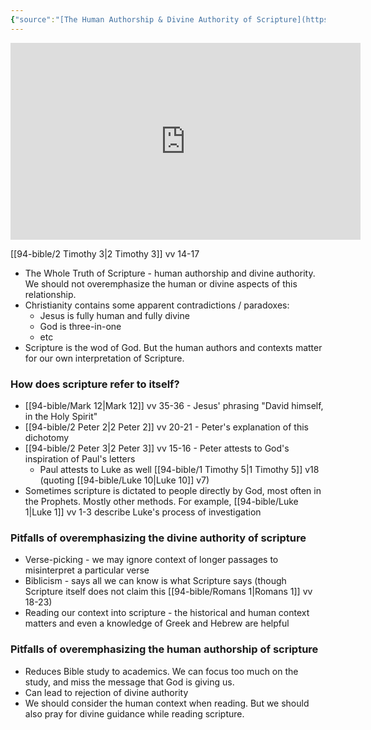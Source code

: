 ```yaml
---
{"source":"[The Human Authorship & Divine Authority of Scripture](https://www.youtube.com/watch?v=2h9dFMEtSDo)","clipped":"2023-10-10","dg-publish":true,"grade":1,"context":"Personal","type":"Resource","status":"Evergreen","topic":["Sermon"],"dateCreated":"2023-10-10","permalink":"/sermons/2023-10-10-the-human-authorship-and-divine-authority-of-scripture/","dgPassFrontmatter":true}
---
```



<iframe width="560" height="315" src="https://www.youtube.com/embed/2h9dFMEtSDo" title="YouTube video player" frameborder="0" allow="accelerometer; autoplay; clipboard-write; encrypted-media; gyroscope; picture-in-picture" allowfullscreen></iframe>

[[94-bible/2 Timothy 3\|2 Timothy 3]] vv 14-17

* The Whole Truth of Scripture - human authorship and divine authority. We should not overemphasize the human or divine aspects of this relationship.
* Christianity contains some apparent contradictions / paradoxes:
	* Jesus is fully human and fully divine
	* God is three-in-one
	* etc
* Scripture is the wod of God. But the human authors and contexts matter for our own interpretation of Scripture.

### How does scripture refer to itself?

* [[94-bible/Mark 12\|Mark 12]] vv 35-36 - Jesus' phrasing "David himself, in the Holy Spirit"
* [[94-bible/2 Peter 2\|2 Peter 2]] vv 20-21 - Peter's explanation of this dichotomy
* [[94-bible/2 Peter 3\|2 Peter 3]] vv 15-16 - Peter attests to God's inspiration of Paul's letters
	* Paul attests to Luke as well [[94-bible/1 Timothy 5\|1 Timothy 5]] v18 (quoting [[94-bible/Luke 10\|Luke 10]] v7)
* Sometimes scripture is dictated to people directly by God, most often in the Prophets. Mostly other methods. For example, [[94-bible/Luke 1\|Luke 1]] vv 1-3 describe Luke's process of investigation

### Pitfalls of overemphasizing the divine authority of scripture

* Verse-picking - we may ignore context of longer passages to misinterpret a particular verse
* Biblicism - says all we can know is what Scripture says (though Scripture itself does not claim this [[94-bible/Romans 1\|Romans 1]] vv 18-23)
* Reading our context into scripture - the historical and human context matters and even a knowledge of Greek and Hebrew are helpful

### Pitfalls of overemphasizing the human authorship of scripture

* Reduces Bible study to academics. We can focus too much on the study, and miss the message that God is giving us.
* Can lead to rejection of divine authority
* We should consider the human context when reading. But we should also pray for divine guidance while reading scripture.